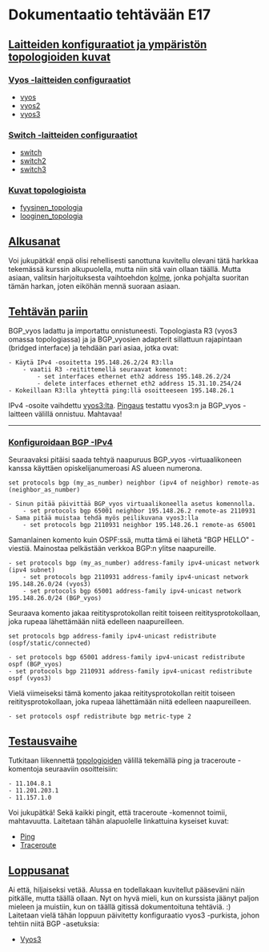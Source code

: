 # Dokumentaatio tehtävään E17

## <ins>Laitteiden konfiguraatiot ja ympäristön topologioiden kuvat

### <ins>Vyos -laitteiden configuraatiot
* [vyos](E17/vyos.cfg)
* [vyos2](E17/vyos2.cfg)
* [vyos3](E17/vyos3.cfg)

### <ins>Switch -laitteiden configuraatiot

* [switch](E17/switch.cfg)
* [switch2](E17/switch2.cfg)
* [switch3](E17/switch3.cfg)

### <ins>Kuvat topologioista

* [fyysinen_topologia](E17/fyysinen_topologia.png)
* [looginen_topologia](E17/looginen_topologia.png)

## <ins>Alkusanat

Voi jukupätkä! enpä olisi rehellisesti sanottuna kuvitellu olevani tätä harkkaa tekemässä kurssin alkupuolella, mutta niin sitä vain ollaan täällä. Mutta asiaan, valitsin harjoituksesta vaihtoehdon [kolme](E17/fyysinen_topologia_malli.PNG), jonka pohjalta suoritan tämän harkan, joten eiköhän mennä suoraan asiaan.

## <ins>Tehtävän pariin

BGP_vyos ladattu ja importattu onnistuneesti. Topologiasta R3 (vyos3 omassa topologiassa) ja ja BGP_vyosien adapterit sillattuun rajapintaan (bridged interface) ja tehdään pari asiaa, jotka ovat:
~~~
- Käytä IPv4 -osoitetta 195.148.26.2/24 R3:lla
    - vaatii R3 -reitittemellä seuraavat komennot:
        - set interfaces ethernet eth2 address 195.148.26.2/24
        - delete interfaces ethernet eth2 address 15.31.10.254/24
- Kokeillaan R3:lla yhteyttä ping:llä osoitteeseen 195.148.26.1
~~~
IPv4 -osoite vaihdettu [vyos3:lta](E17/vyo3_eth_interfaces.PNG). [Pingaus](E17/ping_vyos_bgbVyos.PNG) testattu vyos3:n ja BGP_vyos -laitteen välillä onnistuu. Mahtavaa!

- - -

### <ins>Konfiguroidaan BGP -IPv4

Seuraavaksi pitäisi saada tehtyä naapuruus BGP_vyos -virtuaalikoneen kanssa käyttäen opiskelijanumeroasi AS alueen numerona.
~~~
set protocols bgp (my_as_number) neighbor (ipv4 of neighbor) remote-as (neighbor_as_number)

- Sinun pitää päivittää BGP_vyos virtuaalikoneella asetus komennolla. 
    - set protocols bgp 65001 neighbor 195.148.26.2 remote-as 2110931
- Sama pitää muistaa tehdä myös peilikuvana vyos3:lla
    - set protocols bgp 2110931 neighbor 195.148.26.1 remote-as 65001
~~~

Samanlainen komento kuin OSPF:ssä, mutta tämä ei lähetä "BGP HELLO" -viestiä. Mainostaa pelkästään verkkoa BGP:n ylitse naapureille.
~~~
- set protocols bgp (my_as_number) address-family ipv4-unicast network (ipv4 subnet)
    - set protocols bgp 2110931 address-family ipv4-unicast network 195.148.26.0/24 (vyos3)
    - set protocols bgp 65001 address-family ipv4-unicast network 195.148.26.0/24 (BGP_vyos)
~~~

Seuraava komento jakaa reititysprotokollan reitit toiseen reititysprotokollaan, joka rupeaa lähettämään niitä edelleen naapureilleen.
~~~
set protocols bgp address-family ipv4-unicast redistribute (ospf/static/connected)

- set protocols bgp 65001 address-family ipv4-unicast redistribute ospf (BGP_vyos)
- set protocols bgp 2110931 address-family ipv4-unicast redistribute ospf (vyos3)
~~~

Vielä viimeiseksi tämä komento jakaa reititysprotokollan reitit toiseen reititysprotokollaan, joka rupeaa lähettämään niitä edelleen naapureilleen.
~~~
- set protocols ospf redistribute bgp metric-type 2
~~~

## <ins>Testausvaihe

Tutkitaan liikennettä [topologioiden](E17/fyysinen_topologia_malli.PNG) välillä tekemällä ping ja traceroute -komentoja seuraaviin osoitteisiin:

~~~
- 11.104.8.1
- 11.201.203.1
- 11.157.1.0
~~~

Voi jukupätkä! Sekä kaikki pingit, että traceroute -komennot toimii, mahtavuutta. Laitetaan tähän alapuolelle linkattuina kyseiset kuvat:

- [Ping](E17/pingaus.PNG)
- [Traceroute](E17/traceroute.PNG)

## <ins>Loppusanat

Ai että, hiljaiseksi vetää. Alussa en todellakaan kuvitellut pääseväni näin pitkälle, mutta täällä ollaan. Nyt on hyvä mieli, kun on kurssista jäänyt paljon mieleen ja muistiin, kun on täällä gitissä dokumentoituna tehtäviä. :) Laitetaan vielä tähän loppuun päivitetty konfiguraatio vyos3 -purkista, johon tehtiin niitä BGP -asetuksia:

- [Vyos3](E17/vyos3_uusi.cfg)